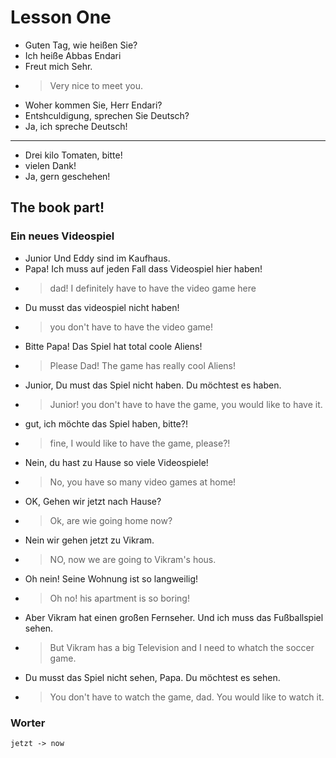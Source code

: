 # Lesson One

* Guten Tag, wie heißen Sie?
* Ich heiße Abbas Endari
* Freut mich Sehr.
* > Very nice to meet you.
* Woher kommen Sie, Herr Endari?
* Entshculdigung, sprechen Sie Deutsch?
* Ja, ich spreche Deutsch!
***  
* Drei kilo Tomaten, bitte!
* vielen Dank! 
* Ja, gern geschehen!

## The book part!
### Ein neues Videospiel
* Junior Und Eddy sind im Kaufhaus.
* Papa! Ich muss auf jeden Fall dass Videospiel hier haben!
* > dad! I definitely have to have the video game here
* Du musst das videospiel nicht haben!
* > you don't have to have the video game!
* Bitte Papa! Das Spiel hat total coole Aliens!
* > Please Dad! The game has really cool Aliens!
* Junior, Du must das Spiel nicht haben. Du möchtest es haben.
* > Junior! you don't have to have the game, you would like to have it.
* gut, ich möchte das Spiel haben, bitte?!
* > fine, I would like to have the game, please?!
* Nein, du hast zu Hause so viele Videospiele!
* > No, you have so many video games at home!
* OK, Gehen wir jetzt nach Hause?
* > Ok, are wie going home now?
* Nein wir gehen jetzt zu Vikram.
* > NO, now we are going to Vikram's hous.
* Oh nein! Seine Wohnung ist so langweilig!
* > Oh no! his apartment is so boring!
* Aber Vikram hat einen großen Fernseher. Und ich muss das Fußballspiel sehen.
* > But Vikram has a big Television and I need to whatch the soccer game.
* Du musst das Spiel nicht sehen, Papa. Du möchtest es sehen.
* > You don't have to watch the game, dad. You would like to watch it.

### Worter
```
jetzt -> now

```
